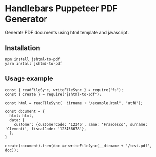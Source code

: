 # Handlebars Puppeteer PDF Generator

Generate PDF documents using html template and javascript.

## Installation

```
npm install jshtml-to-pdf
yarn install jshtml-to-pdf
```
## Usage example

```
const { readFileSync, writeFileSync } = require("fs");
const { create } = require("jshtml-to-pdf");

const html = readFileSync(__dirname + "/example.html", "utf8");

const document = {
  html: html,
  data: {
    customer: {customerCode: '12345', name: 'Francesco', surname: 'Clementi', fiscalCode: '123456678'},
  },
}

create(document).then(doc => writeFileSync(__dirname + '/test.pdf', doc));
```
